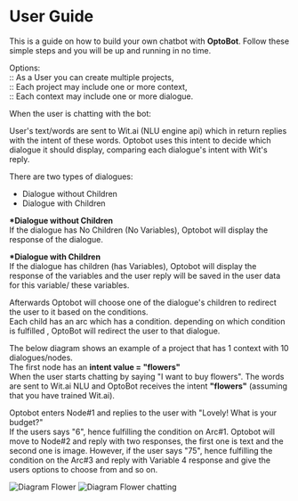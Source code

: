 
# __User Guide__

This is a guide on how to build your own chatbot with **OptoBot**. Follow these simple steps and you will be up and running in no time.

Options:  
:: As a User you can create multiple projects,  
:: Each project may include one or more context,  
:: Each context may include one or more dialogue.  

When the user is chatting with the bot:   

   User's text/words are sent to Wit.ai (NLU engine api) which in return replies with the intent of these words. 
   Optobot uses this intent to decide which dialogue it should display, comparing each dialogue's intent with Wit's reply.

There are two types of dialogues:

   * Dialogue without Children
   * Dialogue with Children

__*Dialogue without Children__  
If the dialogue has No Children (No Variables), Optobot will display the response of the dialogue.

__*Dialogue with Children__  
If the dialogue has children (has Variables), Optobot will display the response of the variables and the user reply will be saved in the user data for this variable/ these variables.   

Afterwards Optobot will choose one of the dialogue's children to redirect the user to it based on the conditions.  
Each child has an arc which has a condition.
depending on which condition is fulfilled , OptoBot will redirect the user to that dialogue.  

The below diagram shows an example of a project that has 1 context with 10 dialogues/nodes.  
The first node has an **intent value = "flowers"**   
When the user starts chatting by saying "I want to buy flowers". The words are sent to Wit.ai NLU and OptoBot receives the intent **"flowers"**  (assuming that you have trained Wit.ai).   

Optobot enters Node#1 and replies to the user with "Lovely! What is your budget?"   
If the users says "6", hence fulfilling the condition on Arc#1. Optobot will move to Node#2 and reply with two responses, the first one is text and the second one is image. However, if the user says "75", hence fulfilling the condition on the Arc#3 and reply with Variable 4 response and give the users options to choose from and so on.    


![Diagram Flower ](/assets/images/buy_flowers.jpg)
![Diagram Flower chatting ](/assets/images/buy_flowers_chatting.png)


